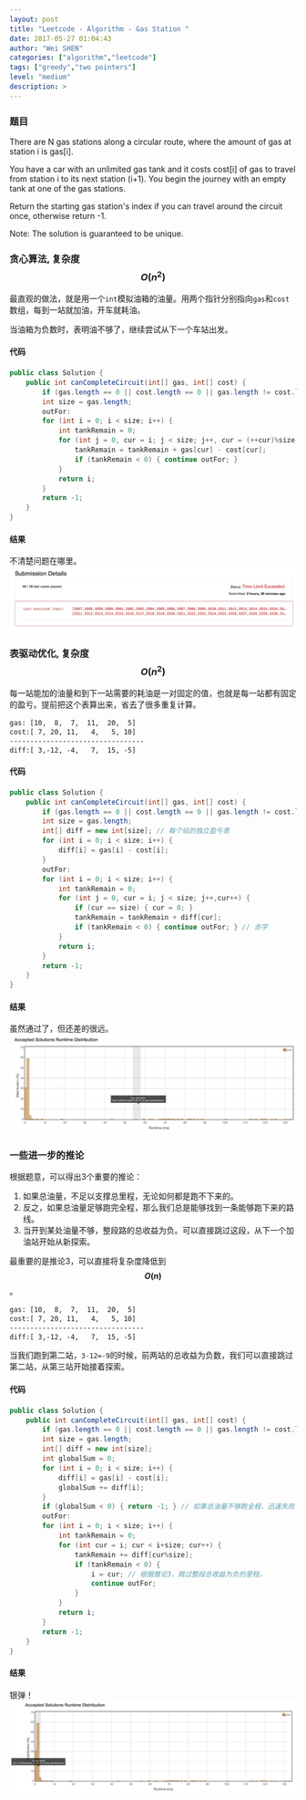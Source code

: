 ```yaml
---
layout: post
title: "Leetcode - Algorithm - Gas Station "
date: 2017-05-27 01:04:43
author: "Wei SHEN"
categories: ["algorithm","leetcode"]
tags: ["greedy","two pointers"]
level: "medium"
description: >
---
```


### 题目
There are N gas stations along a circular route, where the amount of gas at station i is gas[i].

You have a car with an unlimited gas tank and it costs cost[i] of gas to travel from station i to its next station (i+1). You begin the journey with an empty tank at one of the gas stations.

Return the starting gas station's index if you can travel around the circuit once, otherwise return -1.

Note:
The solution is guaranteed to be unique.

### 贪心算法, 复杂度 $$O(n^2)$$
最直观的做法，就是用一个`int`模拟油箱的油量。用两个指针分别指向`gas`和`cost`数组，每到一站就加油，开车就耗油。

当油箱为负数时，表明油不够了，继续尝试从下一个车站出发。

#### 代码
```java
public class Solution {
    public int canCompleteCircuit(int[] gas, int[] cost) {
        if (gas.length == 0 || cost.length == 0 || gas.length != cost.length) { return -1; }
        int size = gas.length;
        outFor:
        for (int i = 0; i < size; i++) {
            int tankRemain = 0;
            for (int j = 0, cur = i; j < size; j++, cur = (++cur)%size) {
                tankRemain = tankRemain + gas[cur] - cost[cur];
                if (tankRemain < 0) { continue outFor; }
            }
            return i;
        }
        return -1;
    }
}
```

#### 结果
不清楚问题在哪里。
![gas-station-1](/images/leetcode/gas-station-1.png)


### 表驱动优化, 复杂度 $$O(n^2)$$
每一站能加的油量和到下一站需要的耗油是一对固定的值，也就是每一站都有固定的盈亏。提前把这个表算出来，省去了很多重复计算。
```
gas: [10,  8,  7,  11,  20,  5]
cost:[ 7, 20, 11,   4,   5, 10]
---------------------------------
diff:[ 3,-12, -4,   7,  15, -5]
```

#### 代码
```java
public class Solution {
    public int canCompleteCircuit(int[] gas, int[] cost) {
        if (gas.length == 0 || cost.length == 0 || gas.length != cost.length) { return -1; }
        int size = gas.length;
        int[] diff = new int[size]; // 每个站的独立盈亏表
        for (int i = 0; i < size; i++) {
            diff[i] = gas[i] - cost[i];
        }
        outFor:
        for (int i = 0; i < size; i++) {
            int tankRemain = 0;
            for (int j = 0, cur = i; j < size; j++,cur++) {
                if (cur == size) { cur = 0; }
                tankRemain = tankRemain + diff[cur];
                if (tankRemain < 0) { continue outFor; } // 赤字
            }
            return i;
        }
        return -1;
    }
}
```

#### 结果
虽然通过了，但还差的很远。
![gas-station-2](/images/leetcode/gas-station-2.png)


### 一些进一步的推论
根据题意，可以得出3个重要的推论：
1. 如果总油量，不足以支撑总里程，无论如何都是跑不下来的。
2. 反之，如果总油量足够跑完全程，那么我们总是能够找到一条能够跑下来的路线。
3. 当开到某处油量不够，整段路的总收益为负。可以直接跳过这段，从下一个加油站开始从新探索。

最重要的是推论3，可以直接将复杂度降低到 **$$O(n)$$**。

```
gas: [10,  8,  7,  11,  20,  5]
cost:[ 7, 20, 11,   4,   5, 10]
---------------------------------
diff:[ 3,-12, -4,   7,  15, -5]
```
当我们跑到第二站，`3-12=-9`的时候，前两站的总收益为负数，我们可以直接跳过第二站，从第三站开始接着探索。

#### 代码
```java
public class Solution {
    public int canCompleteCircuit(int[] gas, int[] cost) {
        if (gas.length == 0 || cost.length == 0 || gas.length != cost.length) { return -1; }
        int size = gas.length;
        int[] diff = new int[size];
        int globalSum = 0;
        for (int i = 0; i < size; i++) {
            diff[i] = gas[i] - cost[i];
            globalSum += diff[i];
        }
        if (globalSum < 0) { return -1; } // 如果总油量不够跑全程，迅速失败
        outFor:
        for (int i = 0; i < size; i++) {
            int tankRemain = 0;
            for (int cur = i; cur < i+size; cur++) {
                tankRemain += diff[cur%size];
                if (tankRemain < 0) {
                    i = cur; // 根据推论3，跳过整段总收益为负的里程。
                    continue outFor;
                }
            }
            return i;
        }
        return -1;
    }
}
```

#### 结果
银弹！
![gas-station-3](/images/leetcode/gas-station-3.png)
